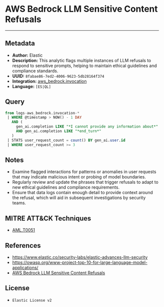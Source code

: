 # AWS Bedrock LLM Sensitive Content Refusals

---

## Metadata

- **Author:** Elastic
- **Description:** This analytic flags multiple instances of LLM refusals to respond to sensitive prompts, helping to maintain ethical guidelines and compliance standards.
- **UUID:** `8fabae86-7ed2-4006-9623-5db28164f374`
- **Integration:** [aws_bedrock.invocation](https://docs.elastic.co/integrations/aws_bedrock)
- **Language:** `[ES|QL]`

## Query

```sql
from logs-aws_bedrock.invocation-*
 | WHERE @timestamp > NOW() - 1 DAY
   AND (
     gen_ai.completion LIKE "*I cannot provide any information about*"
     AND gen_ai.completion LIKE "*end_turn*"
   )
 | STATS user_request_count = count() BY gen_ai.user.id
 | WHERE user_request_count >= 3
```

## Notes

- Examine flagged interactions for patterns or anomalies in user requests that may indicate malicious intent or probing of model boundaries.
- Regularly review and update the phrases that trigger refusals to adapt to new ethical guidelines and compliance requirements.
- Ensure that data logs contain enough detail to provide context around the refusal, which will aid in subsequent investigations by security teams.
## MITRE ATT&CK Techniques

- [AML.T0051](https://atlas.mitre.org/techniques/AML.T0051)
## References

- https://www.elastic.co/security-labs/elastic-advances-llm-security
- https://owasp.org/www-project-top-10-for-large-language-model-applications/
- [AWS Bedrock LLM Sensitive Content Refusals](../queries/aws_bedrock_sensitive_content_refusal_detection.toml)

## License

- `Elastic License v2`
